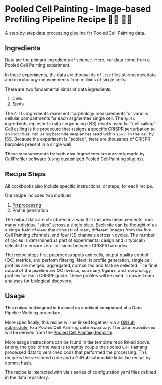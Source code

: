 # Pooled Cell Painting - Image-based Profiling Pipeline Recipe :woman_cook: :man_cook:

A step-by-step data processing pipeline for Pooled Cell Painting data.

## Ingredients

Data are the primary ingredients of science.
Here, our data come from a Pooled Cell Painting experiment.

In these experiments, the data are thousands of `.csv` files storing metadata and morphology measurements from millions of single cells.

There are two fundamental kinds of data ingredients:

1. Cells
2. Spots

The `Cells` ingredients represent morphology measurements for various cellular compartments for each segmented single cell.
The `Spots` ingredients represent in situ sequencing (ISS) results used for "cell calling".
Cell calling is the procedure that assigns a specific CRISPR perturbation to an individual cell using barcode sequences read within `Spots` in the cell by ISS.
Because the experiment is "pooled", there are thousands of CRISPR barcodes present in a single well.

These measurements for both data ingredients are currently made by CellProfiler software (using customized Pooled Cell Painting plugins).

## Recipe Steps

All cookbooks also include specific instructions, or steps, for each recipe.

Our recipe includes two modules:

1. [Preprocessing](0.preprocess-sites/)
2. [Profile generation](1.generate-profiles/)

The output data are structured in a way that includes measurements from many individual "sites" across a single plate.
Each site can be thought of as a single field of view that consists of many different images from the five Cell Painting channels, and four ISS channels across `n` cycles.
The number of cycles is determined as part of experimental design and is typically selected to ensure zero collisions between CRISPR barcodes.

The recipe steps first preprocess spots and cells, output quality control (QC) metrics, and perform filtering.
Next, in profile generation, single cell profiles are merged, aggregated, normalized and feature selected.
The final output of the pipeline are QC metrics, summary figures, and morphology profiles for each CRISPR guide.
These profiles will be used in downstream analyses for biological discovery.

## Usage

This recipe is designed to be used as a critical component of a Data Pipeline Welding procedure.

More specifically, this recipe will be linked together, via a [GitHub submodule](https://git-scm.com/book/en/v2/Git-Tools-Submodules), to a Pooled Cell Painting data repository.
The data repositories will be derived from the [Pooled Cell Painting template](https://github.com/broadinstitute/pooled-cell-painting-profiling-template).

More usage instructions can be found in the template repo linked above.
Briefly, the goal of the weld is to tightly couple the Pooled Cell Painting processed data to versioned code that performed the processing.
This recipe is the versioned code and a GitHub submodule links the recipe by commit hash.

The recipe is interacted with via a series of configuration yaml files defined in the data repository.
